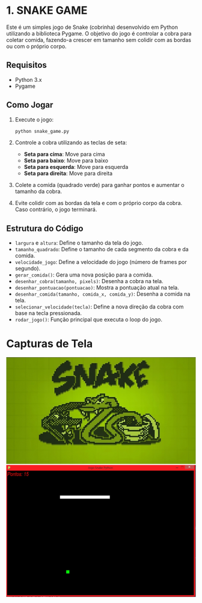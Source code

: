 # 1. SNAKE GAME


Este é um simples jogo de Snake (cobrinha) desenvolvido em Python utilizando a biblioteca Pygame. O objetivo do jogo é controlar a cobra para coletar comida, fazendo-a crescer em tamanho sem colidir com as bordas ou com o próprio corpo.

## Requisitos

- Python 3.x
- Pygame



## Como Jogar

1. Execute o jogo:
    ```sh
    python snake_game.py
    ```

2. Controle a cobra utilizando as teclas de seta:
    - **Seta para cima**: Move para cima
    - **Seta para baixo**: Move para baixo
    - **Seta para esquerda**: Move para esquerda
    - **Seta para direita**: Move para direita

3. Colete a comida (quadrado verde) para ganhar pontos e aumentar o tamanho da cobra.

4. Evite colidir com as bordas da tela e com o próprio corpo da cobra. Caso contrário, o jogo terminará.

## Estrutura do Código

- `largura` e `altura`: Define o tamanho da tela do jogo.
- `tamanho_quadrado`: Define o tamanho de cada segmento da cobra e da comida.
- `velocidade_jogo`: Define a velocidade do jogo (número de frames por segundo).
- `gerar_comida()`: Gera uma nova posição para a comida.
- `desenhar_cobra(tamanho, pixels)`: Desenha a cobra na tela.
- `desenhar_pontuacao(pontuacao)`: Mostra a pontuação atual na tela.
- `desenhar_comida(tamanho, comida_x, comida_y)`: Desenha a comida na tela.
- `selecionar_velocidade(tecla)`: Define a nova direção da cobra com base na tecla pressionada.
- `rodar_jogo()`: Função principal que executa o loop do jogo.

# Capturas de Tela

![Captura de Tela 1](assets/IMG/ANAKE%20GAME%20CAPA.jpeg)
![Captura de Tela 1](assets/IMG/SNAKE%20GAME.jpg)

